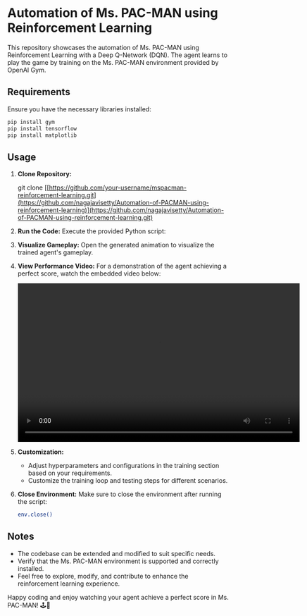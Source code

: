 # Automation of Ms. PAC-MAN using Reinforcement Learning

This repository showcases the automation of Ms. PAC-MAN using Reinforcement Learning with a Deep Q-Network (DQN). The agent learns to play the game by training on the Ms. PAC-MAN environment provided by OpenAI Gym.

## Requirements
Ensure you have the necessary libraries installed:

```bash
pip install gym
pip install tensorflow
pip install matplotlib
```

## Usage

1. **Clone Repository:**
   
   git clone [[https://github.com/your-username/mspacman-reinforcement-learning.git](https://github.com/nagajavisetty/Automation-of-PACMAN-using-reinforcement-learning)](https://github.com/nagajavisetty/Automation-of-PACMAN-using-reinforcement-learning.git)

2. **Run the Code:**
   Execute the provided Python script:

3. **Visualize Gameplay:**
   Open the generated animation to visualize the trained agent's gameplay.

4. **View Performance Video:**
   For a demonstration of the agent achieving a perfect score, watch the embedded video below:

   <video width="640" height="360" controls>
      <source src=["C:\\Users\\nagaj\\Downloads\\game play visualisation.mp4"](https://github.com/nagajavisetty/Automation-of-PACMAN-using-reinforcement-learning/assets/95474112/69fd5961-a184-4e04-9655-95a7c8a0c7fa) type="video/mp4">
   </video>

5. **Customization:**
   - Adjust hyperparameters and configurations in the training section based on your requirements.
   - Customize the training loop and testing steps for different scenarios.

6. **Close Environment:**
   Make sure to close the environment after running the script:
   ```bash
   env.close()
   ```

## Notes
- The codebase can be extended and modified to suit specific needs.
- Verify that the Ms. PAC-MAN environment is supported and correctly installed.
- Feel free to explore, modify, and contribute to enhance the reinforcement learning experience.

Happy coding and enjoy watching your agent achieve a perfect score in Ms. PAC-MAN! 🕹️🚀
```
